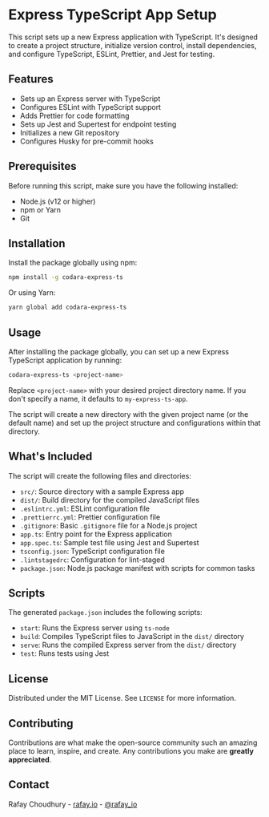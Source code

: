 [//]: # ([![Node.js CI]&#40;https://github.com/rafay826/codara-express-ts/actions/workflows/run_tests.yml/badge.svg&#41;]&#40;https://github.com/rafay826/codara-express-ts/actions/workflows/run_tests.yml&#41;)

# Express TypeScript App Setup

This script sets up a new Express application with TypeScript. It's designed to create a project structure, initialize version control, install dependencies, and configure TypeScript, ESLint, Prettier, and Jest for testing.

## Features

- Sets up an Express server with TypeScript
- Configures ESLint with TypeScript support
- Adds Prettier for code formatting
- Sets up Jest and Supertest for endpoint testing
- Initializes a new Git repository
- Configures Husky for pre-commit hooks

## Prerequisites

Before running this script, make sure you have the following installed:

- Node.js (v12 or higher)
- npm or Yarn
- Git

## Installation

Install the package globally using npm:

```bash
npm install -g codara-express-ts
```

Or using Yarn:

```bash
yarn global add codara-express-ts
```

## Usage

After installing the package globally, you can set up a new Express TypeScript application by running:

```bash
codara-express-ts <project-name>
```

Replace `<project-name>` with your desired project directory name. If you don't specify a name, it defaults to `my-express-ts-app`.

The script will create a new directory with the given project name (or the default name) and set up the project structure and configurations within that directory.

## What's Included

The script will create the following files and directories:

- `src/`: Source directory with a sample Express app
- `dist/`: Build directory for the compiled JavaScript files
- `.eslintrc.yml`: ESLint configuration file
- `.prettierrc.yml`: Prettier configuration file
- `.gitignore`: Basic `.gitignore` file for a Node.js project
- `app.ts`: Entry point for the Express application
- `app.spec.ts`: Sample test file using Jest and Supertest
- `tsconfig.json`: TypeScript configuration file
- `.lintstagedrc`: Configuration for lint-staged
- `package.json`: Node.js package manifest with scripts for common tasks

## Scripts

The generated `package.json` includes the following scripts:

- `start`: Runs the Express server using `ts-node`
- `build`: Compiles TypeScript files to JavaScript in the `dist/` directory
- `serve`: Runs the compiled Express server from the `dist/` directory
- `test`: Runs tests using Jest

## License

Distributed under the MIT License. See `LICENSE` for more information.

## Contributing

Contributions are what make the open-source community such an amazing place to learn, inspire, and create. Any contributions you make are **greatly appreciated**.

## Contact

Rafay Choudhury - [rafay.io](https://rafay.io) - [@rafay_io](https://twitter.com/rafay_io)
